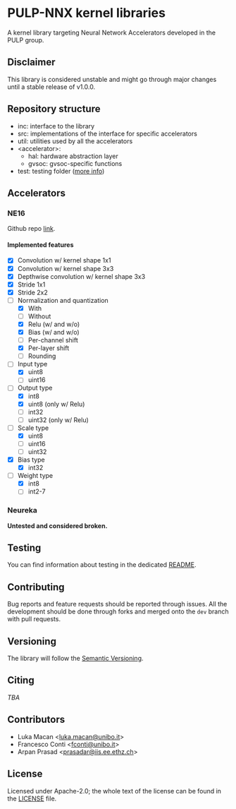 # PULP-NNX kernel libraries

A kernel library targeting Neural Network Accelerators developed in the PULP group.

## **Disclaimer**

This library is considered unstable and might go through major changes until a stable release of v1.0.0.

## Repository structure

- inc: interface to the library
- src: implementations of the interface for specific accelerators
- util: utilities used by all the accelerators
- &lt;accelerator>:
    - hal: hardware abstraction layer
    - gvsoc: gvsoc-specific functions
- test: testing folder ([more info](test/README.md))

## Accelerators

### NE16

Github repo [link](https://github.com/pulp-platform/ne16).

#### Implemented features

- [x] Convolution w/ kernel shape 1x1
- [x] Convolution w/ kernel shape 3x3
- [x] Depthwise convolution w/ kernel shape 3x3
- [x] Stride 1x1
- [x] Stride 2x2
- [ ] Normalization and quantization
    - [x] With
    - [ ] Without
    - [x] Relu (w/ and w/o)
    - [x] Bias (w/ and w/o)
    - [ ] Per-channel shift
    - [x] Per-layer shift
    - [ ] Rounding
- [ ] Input type
    - [x] uint8
    - [ ] uint16
- [ ] Output type
    - [x] int8
    - [x] uint8 (only w/ Relu)
    - [ ] int32
    - [ ] uint32 (only w/ Relu)
- [ ] Scale type
    - [x] uint8
    - [ ] uint16
    - [ ] uint32
- [x] Bias type
    - [x] int32
- [ ] Weight type
    - [x] int8
    - [ ] int2-7

### Neureka

**Untested and considered broken.**

## Testing

You can find information about testing in the dedicated [README](test/README.md).

## Contributing

Bug reports and feature requests should be reported through issues.
All the development should be done through forks and merged onto the `dev` branch with pull requests.

## Versioning

The library will follow the [Semantic Versioning](https://semver.org/).

## Citing

*TBA*

## Contributors

* Luka Macan <[luka.macan@unibo.it](mailto:luka.macan@unibo.it)>
* Francesco Conti <[fconti@unibo.it](mailto:fconti@unibo.it)>
* Arpan Prasad <[prasadar@iis.ee.ethz.ch](mailto:prasadar@iis.ee.ethz.ch)>

## License

Licensed under Apache-2.0; the whole text of the license can be found in the [LICENSE](LICENSE) file.

